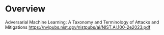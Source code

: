 # Overview

Adversarial Machine Learning: A Taxonomy and Terminology of Attacks and Mitigations
https://nvlpubs.nist.gov/nistpubs/ai/NIST.AI.100-2e2023.pdf
